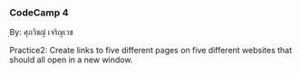 ### CodeCamp 4 ###
ฺBy: ศุภวิชญ์ เจริญเวช

Practice2: 
  Create links to five different pages on five different websites that should all open in a new window.
